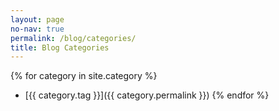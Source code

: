 ```yaml
---
layout: page
no-nav: true
permalink: /blog/categories/
title: Blog Categories
---
```


{% for category in site.category %}
* [{{ category.tag }}]({{ category.permalink }})
{% endfor %}
